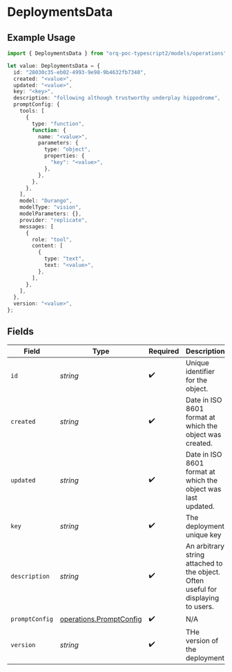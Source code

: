 # DeploymentsData

## Example Usage

```typescript
import { DeploymentsData } from "orq-poc-typescript2/models/operations";

let value: DeploymentsData = {
  id: "28030c35-eb02-4993-9e98-9b4632fb7340",
  created: "<value>",
  updated: "<value>",
  key: "<key>",
  description: "following although trustworthy underplay hippodrome",
  promptConfig: {
    tools: [
      {
        type: "function",
        function: {
          name: "<value>",
          parameters: {
            type: "object",
            properties: {
              "key": "<value>",
            },
          },
        },
      },
    ],
    model: "Durango",
    modelType: "vision",
    modelParameters: {},
    provider: "replicate",
    messages: [
      {
        role: "tool",
        content: [
          {
            type: "text",
            text: "<value>",
          },
        ],
      },
    ],
  },
  version: "<value>",
};
```

## Fields

| Field                                                                             | Type                                                                              | Required                                                                          | Description                                                                       |
| --------------------------------------------------------------------------------- | --------------------------------------------------------------------------------- | --------------------------------------------------------------------------------- | --------------------------------------------------------------------------------- |
| `id`                                                                              | *string*                                                                          | :heavy_check_mark:                                                                | Unique identifier for the object.                                                 |
| `created`                                                                         | *string*                                                                          | :heavy_check_mark:                                                                | Date in ISO 8601 format at which the object was created.                          |
| `updated`                                                                         | *string*                                                                          | :heavy_check_mark:                                                                | Date in ISO 8601 format at which the object was last updated.                     |
| `key`                                                                             | *string*                                                                          | :heavy_check_mark:                                                                | The deployment unique key                                                         |
| `description`                                                                     | *string*                                                                          | :heavy_check_mark:                                                                | An arbitrary string attached to the object. Often useful for displaying to users. |
| `promptConfig`                                                                    | [operations.PromptConfig](../../models/operations/promptconfig.md)                | :heavy_check_mark:                                                                | N/A                                                                               |
| `version`                                                                         | *string*                                                                          | :heavy_check_mark:                                                                | THe version of the deployment                                                     |
